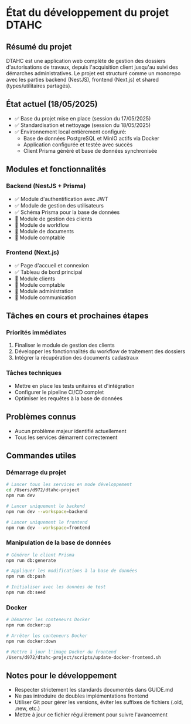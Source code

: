 # État du développement du projet DTAHC

## Résumé du projet

DTAHC est une application web complète de gestion des dossiers d'autorisations de travaux, depuis l'acquisition client jusqu'au suivi des démarches administratives. Le projet est structuré comme un monorepo avec les parties backend (NestJS), frontend (Next.js) et shared (types/utilitaires partagés).

## État actuel (18/05/2025)

- ✅ Base du projet mise en place (session du 17/05/2025)
- ✅ Standardisation et nettoyage (session du 18/05/2025)
- ✅ Environnement local entièrement configuré:
  - Base de données PostgreSQL et MinIO actifs via Docker
  - Application configurée et testée avec succès
  - Client Prisma généré et base de données synchronisée

## Modules et fonctionnalités

### Backend (NestJS + Prisma)

- ✅ Module d'authentification avec JWT
- ✅ Module de gestion des utilisateurs
- ✅ Schéma Prisma pour la base de données
- 🔄 Module de gestion des clients
- 🔄 Module de workflow
- 🔄 Module de documents
- 🔄 Module comptable

### Frontend (Next.js)

- ✅ Page d'accueil et connexion
- ✅ Tableau de bord principal
- 🔄 Module clients
- 🔄 Module comptable
- 🔄 Module administration
- 🔄 Module communication

## Tâches en cours et prochaines étapes

### Priorités immédiates

1. Finaliser le module de gestion des clients
2. Développer les fonctionnalités du workflow de traitement des dossiers
3. Intégrer la récupération des documents cadastraux

### Tâches techniques

- Mettre en place les tests unitaires et d'intégration
- Configurer le pipeline CI/CD complet
- Optimiser les requêtes à la base de données

## Problèmes connus

- Aucun problème majeur identifié actuellement
- Tous les services démarrent correctement

## Commandes utiles

### Démarrage du projet

```bash
# Lancer tous les services en mode développement
cd /Users/d972/dtahc-project
npm run dev

# Lancer uniquement le backend
npm run dev --workspace=backend

# Lancer uniquement le frontend
npm run dev --workspace=frontend
```

### Manipulation de la base de données

```bash
# Générer le client Prisma
npm run db:generate

# Appliquer les modifications à la base de données
npm run db:push

# Initialiser avec les données de test
npm run db:seed
```

### Docker

```bash
# Démarrer les conteneurs Docker
npm run docker:up

# Arrêter les conteneurs Docker
npm run docker:down

# Mettre à jour l'image Docker du frontend
/Users/d972/dtahc-project/scripts/update-docker-frontend.sh
```

## Notes pour le développement

- Respecter strictement les standards documentés dans GUIDE.md
- Ne pas introduire de doubles implémentations frontend
- Utiliser Git pour gérer les versions, éviter les suffixes de fichiers (.old, .new, etc.)
- Mettre à jour ce fichier régulièrement pour suivre l'avancement
